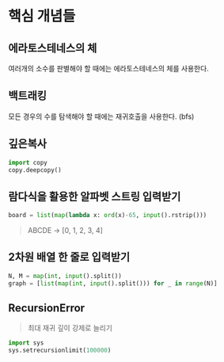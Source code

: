 
# 핵심 개념들

## 에라토스테네스의 체
여러개의 소수를 판별해야 할 때에는 에라토스테네스의 체를 사용한다.

## 백트래킹
모든 경우의 수를 탐색해야 할 때에는 재귀호출을 사용한다. (bfs)

## 깊은복사
```python
import copy
copy.deepcopy()
```

## 람다식을 활용한 알파벳 스트링 입력받기
```python
board = list(map(lambda x: ord(x)-65, input().rstrip()))
```
> ABCDE -> [0, 1, 2, 3, 4]

## 2차원 배열 한 줄로 입력받기
```python
N, M = map(int, input().split())
graph = [list(map(int, input().split())) for _ in range(N)]
```

## RecursionError
> 최대 재귀 깊이 강제로 늘리기
```python
import sys
sys.setrecursionlimit(100000)
```